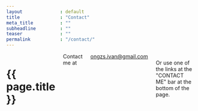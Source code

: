 ```yaml
---
layout              : default
title               : "Contact"
meta_title          : ""
subheadline         : ""
teaser              : ""
permalink           : "/contact/"
---
```

<div id="blog-index" class="row">
	<div class="small-12 columns t30">
		<h1>{{ page.title }}</h1>
            Contact me at <a href = "mailto:ongzs.ivan@gmail.com">ongzs.ivan@gmail.com</a>
            <br> Or use one of the links at the "CONTACT ME" bar at the bottom of the page.
	</div><!-- /.small-12.columns -->
</div><!-- /.row -->
